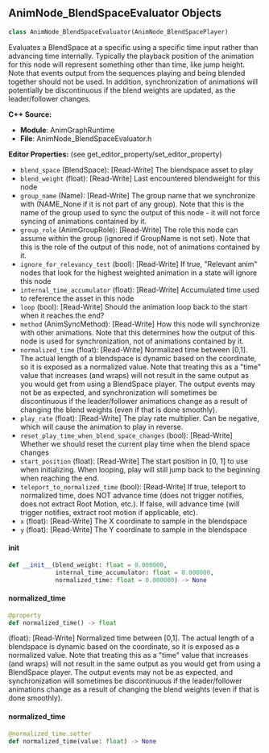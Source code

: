 ## AnimNode_BlendSpaceEvaluator Objects

```python
class AnimNode_BlendSpaceEvaluator(AnimNode_BlendSpacePlayer)
```

Evaluates a BlendSpace at a specific using a specific time input rather than advancing time
internally. Typically the playback position of the animation for this node will represent
something other than time, like jump height. Note that events output from the sequences playing
and being blended together should not be used. In addition, synchronization of animations
will potentially be discontinuous if the blend weights are updated, as the leader/follower changes.

**C++ Source:**

- **Module**: AnimGraphRuntime
- **File**: AnimNode_BlendSpaceEvaluator.h

**Editor Properties:** (see get_editor_property/set_editor_property)

- ``blend_space`` (BlendSpace):  [Read-Write] The blendspace asset to play
- ``blend_weight`` (float):  [Read-Write] Last encountered blendweight for this node
- ``group_name`` (Name):  [Read-Write] The group name that we synchronize with (NAME_None if it is not part of any group). Note that
  this is the name of the group used to sync the output of this node - it will not force
  syncing of animations contained by it.
- ``group_role`` (AnimGroupRole):  [Read-Write] The role this node can assume within the group (ignored if GroupName is not set). Note
  that this is the role of the output of this node, not of animations contained by it.
- ``ignore_for_relevancy_test`` (bool):  [Read-Write] If true, "Relevant anim" nodes that look for the highest weighted animation in a state will ignore this node
- ``internal_time_accumulator`` (float):  [Read-Write] Accumulated time used to reference the asset in this node
- ``loop`` (bool):  [Read-Write] Should the animation loop back to the start when it reaches the end?
- ``method`` (AnimSyncMethod):  [Read-Write] How this node will synchronize with other animations. Note that this determines how the output
  of this node is used for synchronization, not of animations contained by it.
- ``normalized_time`` (float):  [Read-Write] Normalized time between [0,1]. The actual length of a blendspace is dynamic based on the coordinate,
  so it is exposed as a normalized value. Note that treating this as a "time" value that increases (and wraps)
  will not result in the same output as you would get from using a BlendSpace player. The output events
  may not be as expected, and synchronization will sometimes be discontinuous if the leader/follower
  animations change as a result of changing the blend weights (even if that is done smoothly).
- ``play_rate`` (float):  [Read-Write] The play rate multiplier. Can be negative, which will cause the animation to play in reverse.
- ``reset_play_time_when_blend_space_changes`` (bool):  [Read-Write] Whether we should reset the current play time when the blend space changes
- ``start_position`` (float):  [Read-Write] The start position in [0, 1] to use when initializing. When looping, play will still jump back to the beginning when reaching the end.
- ``teleport_to_normalized_time`` (bool):  [Read-Write] If true, teleport to normalized time, does NOT advance time (does not trigger notifies, does not
  extract Root Motion, etc.). If false, will advance time (will trigger notifies, extract root motion
  if applicable, etc).
- ``x`` (float):  [Read-Write] The X coordinate to sample in the blendspace
- ``y`` (float):  [Read-Write] The Y coordinate to sample in the blendspace

<a id="unreal.AnimNode_BlendSpaceEvaluator.__init__"></a>

#### __init__

```python
def __init__(blend_weight: float = 0.000000,
             internal_time_accumulator: float = 0.000000,
             normalized_time: float = 0.000000) -> None
```

<a id="unreal.AnimNode_BlendSpaceEvaluator.normalized_time"></a>

#### normalized_time

```python
@property
def normalized_time() -> float
```

(float):  [Read-Write] Normalized time between [0,1]. The actual length of a blendspace is dynamic based on the coordinate,
so it is exposed as a normalized value. Note that treating this as a "time" value that increases (and wraps)
will not result in the same output as you would get from using a BlendSpace player. The output events
may not be as expected, and synchronization will sometimes be discontinuous if the leader/follower
animations change as a result of changing the blend weights (even if that is done smoothly).

<a id="unreal.AnimNode_BlendSpaceEvaluator.normalized_time"></a>

#### normalized_time

```python
@normalized_time.setter
def normalized_time(value: float) -> None
```

<a id="unreal.AnimNode_BlendSpacePlayer_Standalone"></a>
